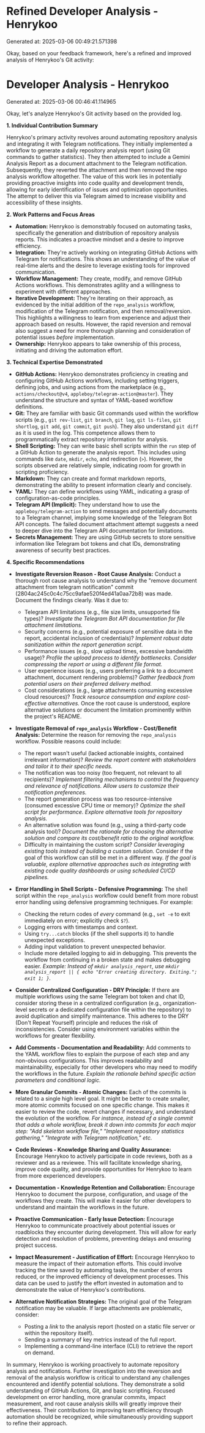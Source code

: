# Refined Developer Analysis - Henrykoo
Generated at: 2025-03-06 00:49:21.571398

Okay, based on your feedback framework, here's a refined and improved analysis of Henrykoo's Git activity:

# Developer Analysis - Henrykoo
Generated at: 2025-03-06 00:46:41.114965

Okay, let's analyze Henrykoo's Git activity based on the provided log.

**1. Individual Contribution Summary**

Henrykoo's primary activity revolves around automating repository analysis and integrating it with Telegram notifications. They initially implemented a workflow to generate a daily repository analysis report (using Git commands to gather statistics). They then attempted to include a Gemini Analysis Report as a document attachment to the Telegram notification. Subsequently, they reverted the attachment and then removed the repo analysis workflow altogether.  The value of this work lies in potentially providing proactive insights into code quality and development trends, allowing for early identification of issues and optimization opportunities. The attempt to deliver this via Telegram aimed to increase visibility and accessibility of these insights.

**2. Work Patterns and Focus Areas**

*   **Automation:** Henrykoo is demonstrably focused on automating tasks, specifically the generation and distribution of repository analysis reports. This indicates a proactive mindset and a desire to improve efficiency.
*   **Integration:** They're actively working on integrating GitHub Actions with Telegram for notifications. This shows an understanding of the value of real-time alerts and the desire to leverage existing tools for improved communication.
*   **Workflow Management:** They create, modify, and remove GitHub Actions workflows. This demonstrates agility and a willingness to experiment with different approaches.
*   **Iterative Development:** They're iterating on their approach, as evidenced by the initial addition of the `repo_analysis` workflow, modification of the Telegram notification, and then removal/reversion. This highlights a willingness to learn from experience and adjust their approach based on results.  However, the rapid reversion and removal also suggest a need for more thorough planning and consideration of potential issues *before* implementation.
*   **Ownership:** Henrykoo appears to take ownership of this process, initiating and driving the automation effort.

**3. Technical Expertise Demonstrated**

*   **GitHub Actions:** Henrykoo demonstrates proficiency in creating and configuring GitHub Actions workflows, including setting triggers, defining jobs, and using actions from the marketplace (e.g., `actions/checkout@v4`, `appleboy/telegram-action@master`). They understand the structure and syntax of YAML-based workflow definitions.
*   **Git:** They are familiar with basic Git commands used within the workflow scripts (e.g., `git rev-list`, `git branch`, `git log`, `git ls-files`, `git shortlog`, `git add`, `git commit`, `git push`). They also understand `git diff` as it is used in the log. This competence allows them to programmatically extract repository information for analysis.
*   **Shell Scripting:** They can write basic shell scripts within the `run` step of a GitHub Action to generate the analysis report. This includes using commands like `date`, `mkdir`, `echo`, and redirection (`>`). However, the scripts observed are relatively simple, indicating room for growth in scripting proficiency.
*   **Markdown:** They can create and format markdown reports, demonstrating the ability to present information clearly and concisely.
*   **YAML:** They can define workflows using YAML, indicating a grasp of configuration-as-code principles.
*   **Telegram API (Implicit):** They understand how to use the `appleboy/telegram-action` to send messages and potentially documents to a Telegram channel, implying some knowledge of the Telegram Bot API concepts.  The failed document attachment attempt suggests a need to deeper dive into the Telegram API documentation for limitations.
*   **Secrets Management:** They are using GitHub secrets to store sensitive information like Telegram bot tokens and chat IDs, demonstrating awareness of security best practices.

**4. Specific Recommendations**

*   **Investigate Reversion Reason - Root Cause Analysis:** Conduct a thorough root cause analysis to understand why the "remove document attachment from telegram notification" commit (2804ac245c0c4c75cc9afae520f4ed41a0aa72b8) was made.  Document the findings clearly. Was it due to:
    *   Telegram API limitations (e.g., file size limits, unsupported file types)? *Investigate the Telegram Bot API documentation for file attachment limitations.*
    *   Security concerns (e.g., potential exposure of sensitive data in the report, accidental inclusion of credentials)? *Implement robust data sanitization within the report generation script.*
    *   Performance issues (e.g., slow upload times, excessive bandwidth usage)? *Profile the upload process to identify bottlenecks. Consider compressing the report or using a different file format.*
    *   User experience issues (e.g., users preferring a link to a document attachment, document rendering problems)? *Gather feedback from potential users on their preferred delivery method.*
    *   Cost considerations (e.g., large attachments consuming excessive cloud resources)? *Track resource consumption and explore cost-effective alternatives.*
    Once the root cause is understood, explore alternative solutions or document the limitation prominently within the project's README.

*   **Investigate Removal of `repo_analysis` Workflow - Cost/Benefit Analysis:** Determine the reason for removing the `repo_analysis` workflow.  Possible reasons could include:
    *   The report wasn't useful (lacked actionable insights, contained irrelevant information)? *Review the report content with stakeholders and tailor it to their specific needs.*
    *   The notification was too noisy (too frequent, not relevant to all recipients)? *Implement filtering mechanisms to control the frequency and relevance of notifications.  Allow users to customize their notification preferences.*
    *   The report generation process was too resource-intensive (consumed excessive CPU time or memory)? *Optimize the shell script for performance. Explore alternative tools for repository analysis.*
    *   An alternative solution was found (e.g., using a third-party code analysis tool)? *Document the rationale for choosing the alternative solution and compare its cost/benefit ratio to the original workflow.*
    *   Difficulty in maintaining the custom script? *Consider leveraging existing tools instead of building a custom solution.*
    Consider if the goal of this workflow can still be met in a different way. *If the goal is valuable, explore alternative approaches such as integrating with existing code quality dashboards or using scheduled CI/CD pipelines.*

*   **Error Handling in Shell Scripts - Defensive Programming:**  The shell script within the `repo_analysis` workflow could benefit from more robust error handling using defensive programming techniques. For example:
    *   Checking the return codes of *every* command (e.g., `set -e` to exit immediately on error; explicitly check `$?`).
    *   Logging errors with timestamps and context.
    *   Using `try...catch` blocks (if the shell supports it) to handle unexpected exceptions.
    *   Adding input validation to prevent unexpected behavior.
    *   Include more detailed logging to aid in debugging.
    This prevents the workflow from continuing in a broken state and makes debugging easier.  *Example: Instead of `mkdir analysis_report`, use `mkdir analysis_report || { echo "Error creating directory. Exiting."; exit 1; }`.*

*   **Consider Centralized Configuration - DRY Principle:** If there are multiple workflows using the same Telegram bot token and chat ID, consider storing these in a centralized configuration (e.g., organization-level secrets or a dedicated configuration file within the repository) to avoid duplication and simplify maintenance. This adheres to the DRY (Don't Repeat Yourself) principle and reduces the risk of inconsistencies. Consider using environment variables within the workflows for greater flexibility.

*   **Add Comments - Documentation and Readability:** Add comments to the YAML workflow files to explain the purpose of each step and any non-obvious configurations. This improves readability and maintainability, especially for other developers who may need to modify the workflows in the future.  *Explain the rationale behind specific action parameters and conditional logic.*

*   **More Granular Commits - Atomic Changes:** Each of the commits is related to a single high level goal.  It might be better to create smaller, more atomic commits focused on one specific change. This makes it easier to review the code, revert changes if necessary, and understand the evolution of the workflow. *For instance, instead of a single commit that adds a whole workflow, break it down into commits for each major step: "Add skeleton workflow file," "Implement repository statistics gathering," "Integrate with Telegram notification," etc.*

*   **Code Reviews - Knowledge Sharing and Quality Assurance:** Encourage Henrykoo to actively participate in code reviews, both as a reviewer and as a reviewee. This will facilitate knowledge sharing, improve code quality, and provide opportunities for Henrykoo to learn from more experienced developers.

*   **Documentation - Knowledge Retention and Collaboration:** Encourage Henrykoo to document the purpose, configuration, and usage of the workflows they create. This will make it easier for other developers to understand and maintain the workflows in the future.

*   **Proactive Communication - Early Issue Detection:** Encourage Henrykoo to communicate proactively about potential issues or roadblocks they encounter during development. This will allow for early detection and resolution of problems, preventing delays and ensuring project success.

*   **Impact Measurement - Justification of Effort:** Encourage Henrykoo to measure the impact of their automation efforts. This could involve tracking the time saved by automating tasks, the number of errors reduced, or the improved efficiency of development processes. This data can be used to justify the effort invested in automation and to demonstrate the value of Henrykoo's contributions.

*   **Alternative Notification Strategies:** The original goal of the Telegram notification may be valuable. If large attachments are problematic, consider:
    *   Posting a *link* to the analysis report (hosted on a static file server or within the repository itself).
    *   Sending a summary of key metrics instead of the full report.
    *   Implementing a command-line interface (CLI) to retrieve the report on demand.

In summary, Henrykoo is working proactively to automate repository analysis and notifications. Further investigation into the reversion and removal of the analysis workflow is critical to understand any challenges encountered and identify potential solutions. They demonstrate a solid understanding of GitHub Actions, Git, and basic scripting. Focused development on error handling, more granular commits, impact measurement, and root cause analysis skills will greatly improve their effectiveness. Their contribution to improving team efficiency through automation should be recognized, while simultaneously providing support to refine their approach.
